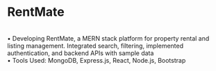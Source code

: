 <h1>RentMate</h1>
<br>
• Developing RentMate, a MERN stack platform for property rental and listing management. Integrated search,
filtering, implemented authentication, and backend APIs with sample data
 <br>
• Tools Used: MongoDB, Express.js, React, Node.js, Bootstrap
